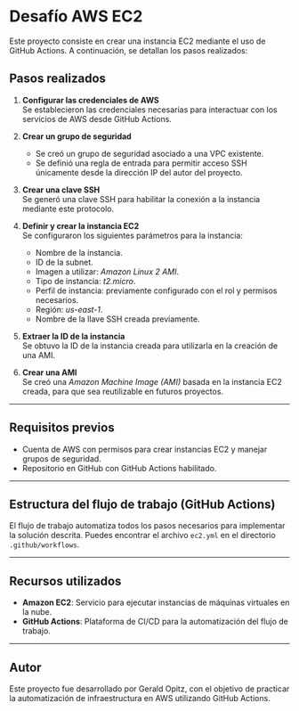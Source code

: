 # Desafío AWS EC2

Este proyecto consiste en crear una instancia EC2 mediante el uso de GitHub Actions. A continuación, se detallan los pasos realizados:

## Pasos realizados

1. **Configurar las credenciales de AWS**  
   Se establecieron las credenciales necesarias para interactuar con los servicios de AWS desde GitHub Actions.

2. **Crear un grupo de seguridad**  
   - Se creó un grupo de seguridad asociado a una VPC existente.  
   - Se definió una regla de entrada para permitir acceso SSH únicamente desde la dirección IP del autor del proyecto.

3. **Crear una clave SSH**  
   Se generó una clave SSH para habilitar la conexión a la instancia mediante este protocolo.

4. **Definir y crear la instancia EC2**  
   Se configuraron los siguientes parámetros para la instancia:  
   - Nombre de la instancia.  
   - ID de la subnet.  
   - Imagen a utilizar: *Amazon Linux 2 AMI*.  
   - Tipo de instancia: *t2.micro*.  
   - Perfil de instancia: previamente configurado con el rol y permisos necesarios.  
   - Región: *us-east-1*.  
   - Nombre de la llave SSH creada previamente.

5. **Extraer la ID de la instancia**  
   Se obtuvo la ID de la instancia creada para utilizarla en la creación de una AMI.

6. **Crear una AMI**  
   Se creó una *Amazon Machine Image (AMI)* basada en la instancia EC2 creada, para que sea reutilizable en futuros proyectos.

---

## Requisitos previos

- Cuenta de AWS con permisos para crear instancias EC2 y manejar grupos de seguridad.
- Repositorio en GitHub con GitHub Actions habilitado.

---

## Estructura del flujo de trabajo (GitHub Actions)

El flujo de trabajo automatiza todos los pasos necesarios para implementar la solución descrita. Puedes encontrar el archivo `ec2.yml` en el directorio `.github/workflows`.

---

## Recursos utilizados

- **Amazon EC2**: Servicio para ejecutar instancias de máquinas virtuales en la nube.
- **GitHub Actions**: Plataforma de CI/CD para la automatización del flujo de trabajo.

---

## Autor

Este proyecto fue desarrollado por Gerald Opitz, con el objetivo de practicar la automatización de infraestructura en AWS utilizando GitHub Actions.

